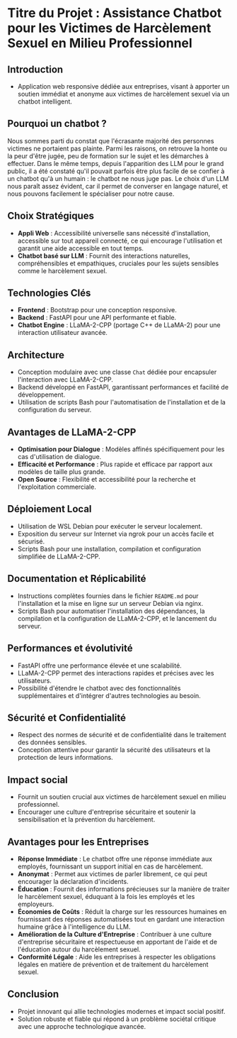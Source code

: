 # Titre du Projet : Assistance Chatbot pour les Victimes de Harcèlement Sexuel en Milieu Professionnel

## Introduction
- Application web responsive dédiée aux entreprises, visant à apporter un soutien immédiat et anonyme aux victimes de harcèlement sexuel via un chatbot intelligent.

## Pourquoi un chatbot ?
Nous sommes parti du constat que l'écrasante majorité des personnes victimes ne portaient pas plainte. Parmi les raisons, on retrouve la honte ou la peur d'être jugée, peu de formation sur le sujet et les démarches à effectuer. Dans le même temps, depuis l'apparition des LLM pour le grand public, il a été constaté qu'il pouvait parfois être plus facile de se confier à un chatbot qu'à un humain : le chatbot ne nous juge pas. Le choix d'un LLM nous paraît assez évident, car il permet de converser en langage naturel, et nous pouvons facilement le spécialiser pour notre cause.

## Choix Stratégiques
- **Appli Web** : Accessibilité universelle sans nécessité d'installation, accessible sur tout appareil connecté, ce qui encourage l'utilisation et garantit une aide accessible en tout temps.
- **Chatbot basé sur LLM** : Fournit des interactions naturelles, compréhensibles et empathiques, cruciales pour les sujets sensibles comme le harcèlement sexuel.


## Technologies Clés
- **Frontend** : Bootstrap pour une conception responsive.
- **Backend** : FastAPI pour une API performante et fiable.
- **Chatbot Engine** : LLaMA-2-CPP (portage C++ de LLaMA-2) pour une interaction utilisateur avancée.

## Architecture
- Conception modulaire avec une classe `Chat` dédiée pour encapsuler l'interaction avec LLaMA-2-CPP.
- Backend développé en FastAPI, garantissant performances et facilité de développement.
- Utilisation de scripts Bash pour l'automatisation de l'installation et de la configuration du serveur.

## Avantages de LLaMA-2-CPP
- **Optimisation pour Dialogue** : Modèles affinés spécifiquement pour les cas d'utilisation de dialogue.
- **Efficacité et Performance** : Plus rapide et efficace par rapport aux modèles de taille plus grande.
- **Open Source** : Flexibilité et accessibilité pour la recherche et l'exploitation commerciale.

## Déploiement Local
- Utilisation de WSL Debian pour exécuter le serveur localement.
- Exposition du serveur sur Internet via ngrok pour un accès facile et sécurisé.
- Scripts Bash pour une installation, compilation et configuration simplifiée de LLaMA-2-CPP.

## Documentation et Réplicabilité
- Instructions complètes fournies dans le fichier `README.md` pour l'installation et la mise en ligne sur un serveur Debian via nginx.
- Scripts Bash pour automatiser l'installation des dépendances, la compilation et la configuration de LLaMA-2-CPP, et le lancement du serveur.

## Performances et évolutivité
- FastAPI offre une performance élevée et une scalabilité.
- LLaMA-2-CPP permet des interactions rapides et précises avec les utilisateurs.
- Possibilité d'étendre le chatbot avec des fonctionnalités supplémentaires et d'intégrer d'autres technologies au besoin.

## Sécurité et Confidentialité
- Respect des normes de sécurité et de confidentialité dans le traitement des données sensibles.
- Conception attentive pour garantir la sécurité des utilisateurs et la protection de leurs informations.

## Impact social
- Fournit un soutien crucial aux victimes de harcèlement sexuel en milieu professionnel.
- Encourager une culture d'entreprise sécuritaire et soutenir la sensibilisation et la prévention du harcèlement.

## Avantages pour les Entreprises
- **Réponse Immédiate** : Le chatbot offre une réponse immédiate aux employés, fournissant un support initial en cas de harcèlement.
- **Anonymat** : Permet aux victimes de parler librement, ce qui peut encourager la déclaration d'incidents.
- **Éducation** : Fournit des informations précieuses sur la manière de traiter le harcèlement sexuel, éduquant à la fois les employés et les employeurs.
- **Économies de Coûts** : Réduit la charge sur les ressources humaines en fournissant des réponses automatisées tout en gardant une interaction humaine grâce à l'intelligence du LLM.
- **Amélioration de la Culture d'Entreprise** : Contribuer à une culture d'entreprise sécuritaire et respectueuse en apportant de l'aide et de l'éducation autour du harcèlement sexuel.
- **Conformité Légale** : Aide les entreprises à respecter les obligations légales en matière de prévention et de traitement du harcèlement sexuel.


## Conclusion
- Projet innovant qui allie technologies modernes et impact social positif.
- Solution robuste et fiable qui répond à un problème sociétal critique avec une approche technologique avancée.